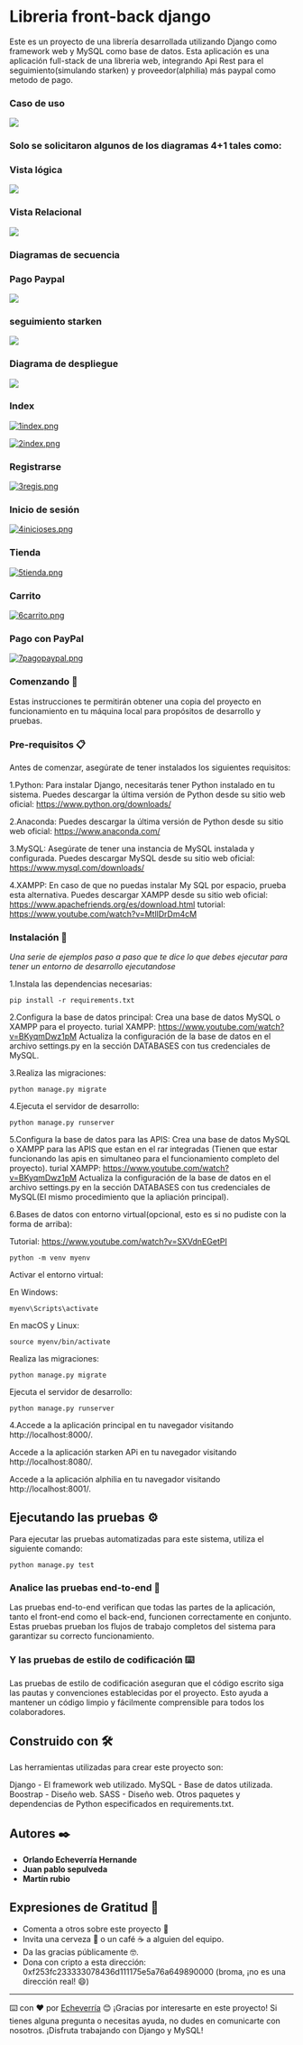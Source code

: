 # Libreria front-back django
Este es un proyecto de una librería desarrollada utilizando Django como framework web y MySQL como base de datos. Esta aplicación es una aplicación full-stack de una libreria web, integrando Api Rest para el seguimiento(simulando starken) y proveedor(alphilia) más paypal como metodo de pago.
### Caso de uso
![](https://github.com/Echeverria29/Full-stack-djangoRest-ecommerce/blob/main/imagesrepoStack/CASOUSO.png)

### Solo se solicitaron algunos de los diagramas 4+1 tales como:

### Vista lógica
![](https://github.com/Echeverria29/Full-stack-djangoRest-ecommerce/blob/main/imagesrepoStack/Logical.png)

### Vista Relacional
![](https://github.com/Echeverria29/Full-stack-djangoRest-ecommerce/blob/main/imagesrepoStack/Relational_1.png)
### Diagramas de secuencia

### Pago Paypal
![](https://github.com/Echeverria29/Full-stack-djangoRest-ecommerce/blob/main/imagesrepoStack/Diagrama-secuencia-pago.png)

### seguimiento starken
![](https://github.com/Echeverria29/Full-stack-djangoRest-ecommerce/blob/main/imagesrepoStack/SEGUIMIENTO.png)

### Diagrama de despliegue
![](https://github.com/Echeverria29/Full-stack-djangoRest-ecommerce/blob/main/imagesrepoStack/DESPLIEGUE.png)

### Index
[![1index.png](https://i.postimg.cc/T3WKPLxK/1index.png)](https://postimg.cc/0zPkWNbv)

[![2index.png](https://i.postimg.cc/Hnxx1j3s/2index.png)](https://postimg.cc/JDfmbr99)

### Registrarse
[![3regis.png](https://i.postimg.cc/Hk5Lgq05/3regis.png)](https://postimg.cc/SnS4LtvN)

### Inicio de sesión
[![4inicioses.png](https://i.postimg.cc/8P75yJjZ/4inicioses.png)](https://postimg.cc/qzd4q7cK)

### Tienda
[![5tienda.png](https://i.postimg.cc/Pf3JzzrL/5tienda.png)](https://postimg.cc/mh9TT99R)

### Carrito
[![6carrito.png](https://i.postimg.cc/TPVhrzpG/6carrito.png)](https://postimg.cc/DWz2hYrY)

### Pago con PayPal
[![7pagopaypal.png](https://i.postimg.cc/sX0BXpMZ/7pagopaypal.png)](https://postimg.cc/vgf82xLQ)

### Comenzando 🚀

Estas instrucciones te permitirán obtener una copia del proyecto en funcionamiento en tu máquina local para propósitos de desarrollo y pruebas.

### Pre-requisitos 📋
Antes de comenzar, asegúrate de tener instalados los siguientes requisitos:

1.Python: Para instalar Django, necesitarás tener Python instalado en tu sistema. Puedes descargar la última versión de Python desde su sitio web oficial: https://www.python.org/downloads/

2.Anaconda: Puedes descargar la última versión de Python desde su sitio web oficial: 
https://www.anaconda.com/

3.MySQL: Asegúrate de tener una instancia de MySQL instalada y configurada.
Puedes descargar MySQL desde su sitio web oficial:
https://www.mysql.com/downloads/

4.XAMPP: En caso de que no puedas instalar My SQL por espacio, prueba esta alternativa.
Puedes descargar XAMPP desde su sitio web oficial:
https://www.apachefriends.org/es/download.html
tutorial: https://www.youtube.com/watch?v=MtllDrDm4cM

### Instalación 🔧

_Una serie de ejemplos paso a paso que te dice lo que debes ejecutar para tener un entorno de desarrollo ejecutandose_

1.Instala las dependencias necesarias:

```
pip install -r requirements.txt
```

2.Configura la base de datos principal:
Crea una base de datos MySQL o XAMPP para el proyecto.
turial XAMPP: https://www.youtube.com/watch?v=BKyqmDwz1pM
Actualiza la configuración de la base de datos en el archivo settings.py en la sección DATABASES con tus credenciales de MySQL.

3.Realiza las migraciones:

```
python manage.py migrate
```
4.Ejecuta el servidor de desarrollo:

```
python manage.py runserver
```

5.Configura la base de datos para las APIS:
Crea una base de datos MySQL o XAMPP para las APIS que estan en el rar integradas
(Tienen que estar funcionando las apis en simultaneo para el funcionamiento completo del proyecto).
turial XAMPP: https://www.youtube.com/watch?v=BKyqmDwz1pM
Actualiza la configuración de la base de datos en el archivo settings.py en la sección DATABASES con tus credenciales de MySQL(El mismo procedimiento que la apliación principal).

6.Bases de datos con entorno virtual(opcional, esto es si no pudiste con la forma de arriba):

Tutorial: https://www.youtube.com/watch?v=SXVdnEGetPI
```
python -m venv myenv
```

Activar el entorno virtual:

En Windows:

```
myenv\Scripts\activate
```

En macOS y Linux:

```
source myenv/bin/activate
```

Realiza las migraciones:

```
python manage.py migrate
```

Ejecuta el servidor de desarrollo:

```
python manage.py runserver
```

4.Accede a la aplicación principal en tu navegador visitando http://localhost:8000/.

  Accede a la aplicación starken APi en tu navegador visitando http://localhost:8080/.
  
  Accede a la aplicación alphilia en tu navegador visitando http://localhost:8001/.


## Ejecutando las pruebas ⚙️

Para ejecutar las pruebas automatizadas para este sistema, utiliza el siguiente comando:

```
python manage.py test
```

### Analice las pruebas end-to-end 🔩

Las pruebas end-to-end verifican que todas las partes de la aplicación, tanto el front-end como el back-end, funcionen correctamente en conjunto. Estas pruebas prueban los flujos de trabajo completos del sistema para garantizar su correcto funcionamiento.

### Y las pruebas de estilo de codificación ⌨️

Las pruebas de estilo de codificación aseguran que el código escrito siga las pautas y convenciones establecidas por el proyecto. Esto ayuda a mantener un código limpio y fácilmente comprensible para todos los colaboradores.


## Construido con 🛠️

Las herramientas utilizadas para crear este proyecto son:

Django - El framework web utilizado.
MySQL - Base de datos utilizada.
Boostrap - Diseño web.
SASS - Diseño web.
Otros paquetes y dependencias de Python especificados en requirements.txt.

## Autores ✒️

* **Orlando Echeverría Hernande**   
* **Juan pablo sepulveda** 
* **Martín rubio** 
## Expresiones de Gratitud 🎁

* Comenta a otros sobre este proyecto 📢
* Invita una cerveza 🍺 o un café ☕ a alguien del equipo. 
* Da las gracias públicamente 🤓.
* Dona con cripto a esta dirección: 0xf253fc233333078436d111175e5a76a649890000 (broma, ¡no es una dirección real! 😄)

---
⌨️ con ❤️ por [Echeverría](https://github.com/Echeverria29) 😊
¡Gracias por interesarte en este proyecto! Si tienes alguna pregunta o necesitas ayuda, no dudes en comunicarte con nosotros. ¡Disfruta trabajando con Django y MySQL!

